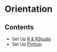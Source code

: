 # Orientation

## Contents

* Set Up [R & RStudio](https://github.com/UB-BiomedicalInformatics/orientation/blob/master/R/README.md)
* Set Up [Python](https://github.com/UB-BiomedicalInformatics/orientation/blob/master/Python/README.md)

